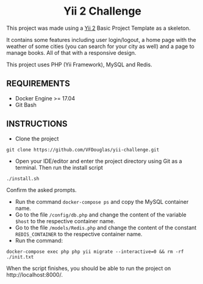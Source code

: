 <span>
    <h1 style="text-align: center">Yii 2 Challenge</h1>
</span>

This project was made using a [Yii 2](https://www.yiiframework.com/) Basic Project
Template as a skeleton.

It contains some features including user login/logout, a home page with the weather
of some cities (you can search for your city as well) and a page to manage books.
All of that with a responsive design.

This project uses PHP (Yii Framework), MySQL and Redis.

REQUIREMENTS
------------

- Docker Engine >= 17.04
- Git Bash

INSTRUCTIONS
------------

- Clone the project

```
git clone https://github.com/VFDouglas/yii-challenge.git
```

- Open your IDE/editor and enter the project directory using Git as a terminal.
  Then run the install script

```
./install.sh
```

Confirm the asked prompts.

- Run the command `docker-compose ps` and copy the MySQL container name.
- Go to the file `/config/db.php` and change the content of the variable `$host` to the respective container name.
- Go to the file `/models/Redis.php` and change the content of the constant `REDIS_CONTAINER` to the respective
  container name.
- Run the command:

```
docker-compose exec php php yii migrate --interactive=0 && rm -rf ./init.txt
```

When the script finishes, you should be able to run the project on http://localhost:8000/.